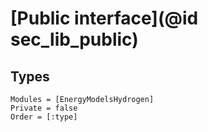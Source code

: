 # [Public interface](@id sec_lib_public)

## Types

```@autodocs
Modules = [EnergyModelsHydrogen]
Private = false
Order = [:type]
```
